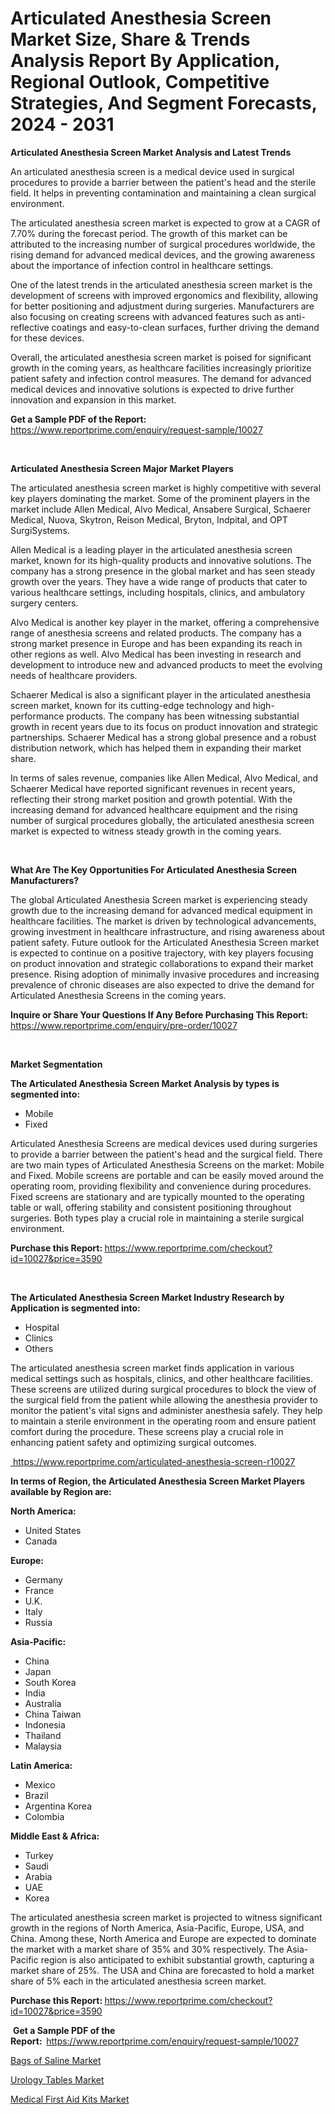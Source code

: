 <p><h1>Articulated Anesthesia Screen Market Size, Share & Trends Analysis Report By Application, Regional Outlook, Competitive Strategies, And Segment Forecasts, 2024 - 2031</h1></p><p><strong>Articulated Anesthesia Screen Market Analysis and Latest Trends</strong></p>
<p><p>An articulated anesthesia screen is a medical device used in surgical procedures to provide a barrier between the patient's head and the sterile field. It helps in preventing contamination and maintaining a clean surgical environment. </p><p>The articulated anesthesia screen market is expected to grow at a CAGR of 7.70% during the forecast period. The growth of this market can be attributed to the increasing number of surgical procedures worldwide, the rising demand for advanced medical devices, and the growing awareness about the importance of infection control in healthcare settings.</p><p>One of the latest trends in the articulated anesthesia screen market is the development of screens with improved ergonomics and flexibility, allowing for better positioning and adjustment during surgeries. Manufacturers are also focusing on creating screens with advanced features such as anti-reflective coatings and easy-to-clean surfaces, further driving the demand for these devices.</p><p>Overall, the articulated anesthesia screen market is poised for significant growth in the coming years, as healthcare facilities increasingly prioritize patient safety and infection control measures. The demand for advanced medical devices and innovative solutions is expected to drive further innovation and expansion in this market.</p></p>
<p><strong>Get a Sample PDF of the Report:&nbsp;</strong> <a href="https://www.reportprime.com/enquiry/request-sample/10027">https://www.reportprime.com/enquiry/request-sample/10027</a></p>
<p>&nbsp;</p>
<p><strong>Articulated Anesthesia Screen Major Market Players</strong></p>
<p><p>The articulated anesthesia screen market is highly competitive with several key players dominating the market. Some of the prominent players in the market include Allen Medical, Alvo Medical, Ansabere Surgical, Schaerer Medical, Nuova, Skytron, Reison Medical, Bryton, Indpital, and OPT SurgiSystems.</p><p>Allen Medical is a leading player in the articulated anesthesia screen market, known for its high-quality products and innovative solutions. The company has a strong presence in the global market and has seen steady growth over the years. They have a wide range of products that cater to various healthcare settings, including hospitals, clinics, and ambulatory surgery centers.</p><p>Alvo Medical is another key player in the market, offering a comprehensive range of anesthesia screens and related products. The company has a strong market presence in Europe and has been expanding its reach in other regions as well. Alvo Medical has been investing in research and development to introduce new and advanced products to meet the evolving needs of healthcare providers.</p><p>Schaerer Medical is also a significant player in the articulated anesthesia screen market, known for its cutting-edge technology and high-performance products. The company has been witnessing substantial growth in recent years due to its focus on product innovation and strategic partnerships. Schaerer Medical has a strong global presence and a robust distribution network, which has helped them in expanding their market share.</p><p>In terms of sales revenue, companies like Allen Medical, Alvo Medical, and Schaerer Medical have reported significant revenues in recent years, reflecting their strong market position and growth potential. With the increasing demand for advanced healthcare equipment and the rising number of surgical procedures globally, the articulated anesthesia screen market is expected to witness steady growth in the coming years.</p></p>
<p>&nbsp;</p>
<p><strong>What Are The Key Opportunities For Articulated Anesthesia Screen Manufacturers?</strong></p>
<p><p>The global Articulated Anesthesia Screen market is experiencing steady growth due to the increasing demand for advanced medical equipment in healthcare facilities. The market is driven by technological advancements, growing investment in healthcare infrastructure, and rising awareness about patient safety. Future outlook for the Articulated Anesthesia Screen market is expected to continue on a positive trajectory, with key players focusing on product innovation and strategic collaborations to expand their market presence. Rising adoption of minimally invasive procedures and increasing prevalence of chronic diseases are also expected to drive the demand for Articulated Anesthesia Screens in the coming years.</p></p>
<p><strong>Inquire or Share Your Questions If Any Before Purchasing This Report:</strong> <a href="https://www.reportprime.com/enquiry/pre-order/10027">https://www.reportprime.com/enquiry/pre-order/10027</a></p>
<p>&nbsp;</p>
<p><strong>Market Segmentation</strong></p>
<p><strong>The Articulated Anesthesia Screen Market Analysis by types is segmented into:</strong></p>
<p><ul><li>Mobile</li><li>Fixed</li></ul></p>
<p><p>Articulated Anesthesia Screens are medical devices used during surgeries to provide a barrier between the patient's head and the surgical field. There are two main types of Articulated Anesthesia Screens on the market: Mobile and Fixed. Mobile screens are portable and can be easily moved around the operating room, providing flexibility and convenience during procedures. Fixed screens are stationary and are typically mounted to the operating table or wall, offering stability and consistent positioning throughout surgeries. Both types play a crucial role in maintaining a sterile surgical environment.</p></p>
<p><strong>Purchase this Report:&nbsp;</strong><a href="https://www.reportprime.com/checkout?id=10027&price=3590">https://www.reportprime.com/checkout?id=10027&price=3590</a></p>
<p>&nbsp;</p>
<p><strong>The Articulated Anesthesia Screen Market Industry Research by Application is segmented into:</strong></p>
<p><ul><li>Hospital</li><li>Clinics</li><li>Others</li></ul></p>
<p><p>The articulated anesthesia screen market finds application in various medical settings such as hospitals, clinics, and other healthcare facilities. These screens are utilized during surgical procedures to block the view of the surgical field from the patient while allowing the anesthesia provider to monitor the patient's vital signs and administer anesthesia safely. They help to maintain a sterile environment in the operating room and ensure patient comfort during the procedure. These screens play a crucial role in enhancing patient safety and optimizing surgical outcomes.</p></p>
<p><a href="https://www.reportprime.com/articulated-anesthesia-screen-r10027">&nbsp;https://www.reportprime.com/articulated-anesthesia-screen-r10027</a></p>
<p><strong>In terms of Region, the Articulated Anesthesia Screen Market Players available by Region are:</strong></p>
<p>
    <p> <strong> North America: </strong>
        <ul>
            <li>United States</li>
            <li>Canada</li>
        </ul>
        </p> 
    <p> <strong> Europe: </strong>
        <ul>
            <li>Germany</li>
            <li>France</li>
            <li>U.K.</li>
            <li>Italy</li>
            <li>Russia</li>
        </ul>
        </p> 
    <p> <strong> Asia-Pacific: </strong>
        <ul>
            <li>China</li>
            <li>Japan</li>
            <li>South Korea</li>
            <li>India</li>
            <li>Australia</li>
            <li>China Taiwan</li>
            <li>Indonesia</li>
            <li>Thailand</li>
            <li>Malaysia</li>
        </ul>
        </p> 
    <p> <strong> Latin America: </strong>
        <ul>
            <li>Mexico</li>
            <li>Brazil</li>
            <li>Argentina Korea</li>
            <li>Colombia</li>
        </ul>
        </p> 
    <p> <strong> Middle East & Africa: </strong>
        <ul>
            <li>Turkey</li>
            <li>Saudi</li>
            <li>Arabia</li>
            <li>UAE</li>
            <li>Korea</li>
        </ul>
    </p>
    </p>
<p><p>The articulated anesthesia screen market is projected to witness significant growth in the regions of North America, Asia-Pacific, Europe, USA, and China. Among these, North America and Europe are expected to dominate the market with a market share of 35% and 30% respectively. The Asia-Pacific region is also anticipated to exhibit substantial growth, capturing a market share of 25%. The USA and China are forecasted to hold a market share of 5% each in the articulated anesthesia screen market.</p></p>
<p><strong>Purchase this Report: </strong><a href="https://www.reportprime.com/checkout?id=10027&price=3590">https://www.reportprime.com/checkout?id=10027&price=3590</a></p>
<p>&nbsp;<strong>Get a Sample PDF of the Report:&nbsp;&nbsp;</strong><a href="https://www.reportprime.com/enquiry/request-sample/10027">https://www.reportprime.com/enquiry/request-sample/10027</a></p>
<p><strong></strong></p>
<p><p><a href="https://github.com/jnzzvtbl92/Market-Research-Report-List-1/blob/main/bags-of-saline-market.md">Bags of Saline Market</a></p><p><a href="https://github.com/jhonangga41/Market-Research-Report-List-1/blob/main/urology-tables-market.md">Urology Tables Market</a></p><p><a href="https://github.com/Seman3302/Market-Research-Report-List-1/blob/main/medical-first-aid-kits-market.md">Medical First Aid Kits Market</a></p></p>